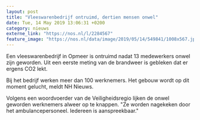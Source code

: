 ```yaml
---
layout: post
title: "Vleeswarenbedrijf ontruimd, dertien mensen onwel"
date: Tue, 14 May 2019 13:06:31 +0200
category: nieuws
externe_link: "https://nos.nl/l/2284567"
feature_image: "https://nos.nl/data/image/2019/05/14/549841/1008x567.jpg"
---
```


<p>Een vleeswarenbedrijf in Opmeer is ontruimd nadat 13 medewerkers onwel zijn geworden. Uit een eerste meting van de brandweer is gebleken dat er ergens CO2 lekt.</p>
<p>Bij het bedrijf werken meer dan 100 werknemers. Het gebouw wordt op dit moment gelucht, meldt NH Nieuws.</p>
<p>Volgens een woordvoerder van de Veiligheidsregio lijken de onwel geworden werknemers alweer op te knappen. "Ze worden nagekeken door het ambulancepersoneel. Iedereen is aanspreekbaar."</p>
